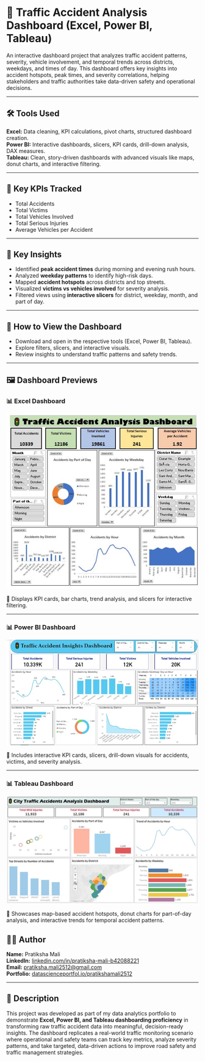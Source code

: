 # 🚦 Traffic Accident Analysis Dashboard (Excel, Power BI, Tableau)

An interactive dashboard project that analyzes traffic accident patterns, severity, vehicle involvement, and temporal trends across districts, weekdays, and times of day. This dashboard offers key insights into accident hotspots, peak times, and severity correlations, helping stakeholders and traffic authorities take data-driven safety and operational decisions.

---

## 🛠️ Tools Used

**Excel:** Data cleaning, KPI calculations, pivot charts, structured dashboard creation.  
**Power BI:** Interactive dashboards, slicers, KPI cards, drill-down analysis, DAX measures.  
**Tableau:** Clean, story-driven dashboards with advanced visuals like maps, donut charts, and interactive filtering.

---

## 🔑 Key KPIs Tracked

- Total Accidents
- Total Victims
- Total Vehicles Involved
- Total Serious Injuries
- Average Vehicles per Accident

---

## 🔑 Key Insights

- Identified **peak accident times** during morning and evening rush hours.
- Analyzed **weekday patterns** to identify high-risk days.
- Mapped **accident hotspots** across districts and top streets.
- Visualized **victims vs vehicles involved** for severity analysis.
- Filtered views using **interactive slicers** for district, weekday, month, and part of day.

---

## 🚀 How to View the Dashboard

- Download and open in the respective tools (Excel, Power BI, Tableau).
- Explore filters, slicers, and interactive visuals.
- Review insights to understand traffic patterns and safety trends.

---

## 🖼️ Dashboard Previews



### 📊 Excel Dashboard

![Excel Dashboard](./Traffic_Accident_Dashboard_Preview/excel_dashboard.JPG)

📌 Displays KPI cards, bar charts, trend analysis, and slicers for interactive filtering.

---

### 📊 Power BI Dashboard

![Power BI Dashboard](./Traffic_Accident_Dashboard_Preview/powerbi_dashboard.JPG)

📌 Includes interactive KPI cards, slicers, drill-down visuals for accidents, victims, and severity analysis.

---

### 📊 Tableau Dashboard

![Tableau Dashboard](./Traffic_Accident_Dashboard_Preview/tableau_dashboard.JPG)

📌 Showcases map-based accident hotspots, donut charts for part-of-day analysis, and interactive trends for temporal accident patterns.




## 👩‍💻 Author

**Name:** Pratiksha Mali  
**LinkedIn:** [linkedin.com/in/pratiksha-mali-b42088221](https://www.linkedin.com/in/pratiksha-mali-b42088221)  
**Email:** [pratiksha.mali2512@gmail.com](mailto:pratiksha.mali2512@gmail.com)  
**Portfolio:** [datascienceportfol.io/pratikshamali2512](https://www.datascienceportfol.io/pratikshamali2512)

---

## 📝 Description

This project was developed as part of my data analytics portfolio to demonstrate **Excel, Power BI, and Tableau dashboarding proficiency** in transforming raw traffic accident data into meaningful, decision-ready insights. The dashboard replicates a real-world traffic monitoring scenario where operational and safety teams can track key metrics, analyze severity patterns, and take targeted, data-driven actions to improve road safety and traffic management strategies.
